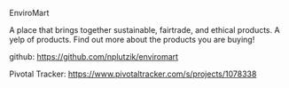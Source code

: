 



EnviroMart

A place that brings together sustainable, fairtrade, and ethical products. A yelp of products. Find out more about the products you are buying!



github: https://github.com/nplutzik/enviromart

Pivotal Tracker: https://www.pivotaltracker.com/s/projects/1078338
